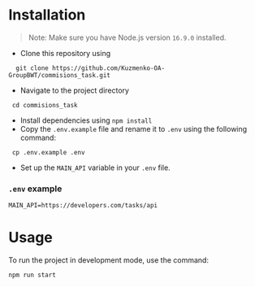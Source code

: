# Installation

> Note: Make sure you have Node.js version `16.9.0` installed.

- Clone this repository using

```shell
  git clone https://github.com/Kuzmenko-OA-GroupBWT/commisions_task.git
```

- Navigate to the project directory

```shell
 cd commisions_task
```

- Install dependencies using `npm install`
- Copy the `.env.example` file and rename it to `.env` using the following command:

```shell
 cp .env.example .env
```

- Set up the `MAIN_API` variable in your `.env` file.

### `.env` example

```dotenv
MAIN_API=https://developers.com/tasks/api
```

# Usage

To run the project in development mode, use the command:

```shell
npm run start
```